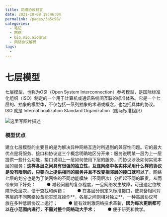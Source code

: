 ```yaml
---
title: 网络协议扫盲
date: 2021-10-08 19:46:04
permalink: /pages/3a5c98/
categories:
  - 笔记
  - 网络
  - bio,nio,aio笔记
  - 网络协议解析
tags:
  - 
---
```

# 七层模型

七层模型，也称为OSI（Open System Interconnection）参考模型，是国际标准化组织（ISO）制定的一个用于计算机或通讯系统间互联的标准体系。它是一个七层的、抽象的模型体，不仅包括一系列抽象的术语或概念，也包括具体的协议。
ISO 就是 Internationalization Standard Organization（国际标准组织）

![这里写图片描述](https://img.ggball.top/20160923175430340)

### 模型优点

建立七层模型的主要目的是为解决异种网络互连时所遇到的兼容性问题。它的最大优点是将服务、接口和协议这三个概念明确地区分开来：服务说明某一层为上一层提供一些什么功能，接口说明上一层如何使用下层的服务，而协议涉及如何实现本层的服务；**这样各层之间具有很强的独立性，互连网络中各实体采用什么样的协议是没有限制的，只要向上提供相同的服务并且不改变相邻层的接口就可以了**。网络七层的划分也是为了使网络的不同功能模块（不同层次）分担起不同的职责，从而带来如下好处： 　　
● 减轻问题的复杂程度，一旦网络发生故障，可迅速定位故障所处层次，便于查找和纠错； 　　
● 在各层分别定义标准接口，使具备相同对等层的不同网络设备能实现互操作**，各层之间则相对独立**，一种高层协议可放在多种低层协议上运行； 　　
● 能有效刺激网络技术革新，**因为每次更新都可以在小范围内进行，不需对整个网络动大手术**； 　　
● 便于研究和教学。